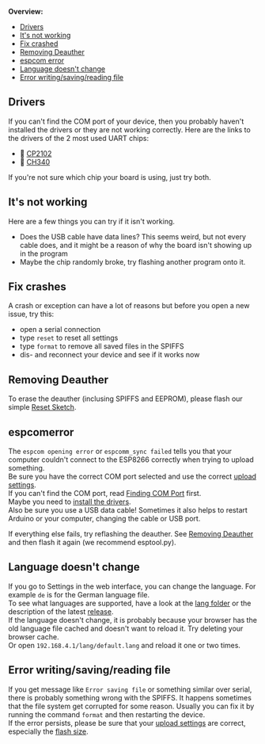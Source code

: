 **Overview:**
- [Drivers](#drivers)
- [It's not working](#its-not-working)
- [Fix crashed](#fix-crashes)
- [Removing Deauther](#removing-deauther)
- [espcom error](#espcom-error)
- [Language doesn't change](#language-doesnt-change)
- [Error writing/saving/reading file](#error-writingsavingreading-file)

## Drivers
If you can't find the COM port of your device, then you probably haven't installed the drivers or they are not working correctly.
Here are the links to the drivers of the 2 most used UART chips:
- 💾 [CP2102](https://www.silabs.com/products/development-tools/software/usb-to-uart-bridge-vcp-drivers)
- 💾 [CH340](https://sparks.gogo.co.nz/ch340.html)

If you're not sure which chip your board is using, just try both.

## It's not working
Here are a few things you can try if it isn't working.
- Does the USB cable have data lines? This seems weird, but not every cable does, and it might be a reason of why the board isn't showing up in the program
- Maybe the chip randomly broke, try flashing another program onto it.

## Fix crashes
A crash or exception can have a lot of reasons but before you open a new issue, try this:  
- open a serial connection
- type `reset` to reset all settings
- type `format` to remove all saved files in the SPIFFS
- dis- and reconnect your device and see if it works now

## Removing Deauther
To erase the deauther (inclusing SPIFFS and EEPROM), please flash our simple [Reset Sketch](https://github.com/spacehuhn/esp8266_deauther/tree/master/Reset_Sketch).  

## espcomerror
The `espcom opening error` or `espcomm_sync failed` tells you that your computer couldn't connect to the ESP8266 correctly when trying to upload something.  
Be sure you have the correct COM port selected and use the correct [upload settings](#upload-settings).  
If you can't find the COM port, read [Finding COM Port](#finding-com-port) first.  
Maybe you need to [install the drivers](#drivers).  
Also be sure you use a USB data cable! Sometimes it also helps to restart Arduino or your computer, changing the cable or USB port.  

If everything else fails, try reflashing the deauther. See [Removing Deauther](#removing-deauther) and then flash it again (we recommend esptool.py).  

## Language doesn't change
If you go to Settings in the web interface, you can change the language. For example `de` is for the German language file.  
To see what languages are supported, have a look at the [lang folder](https://github.com/spacehuhn/esp8266_deauther/tree/master/web_interface/lang) or the description of the latest [release](https://github.com/spacehuhn/esp8266_deauther/releases).  
If the language doesn't change, it is probably because your browser has the old language file cached and doesn't want to reload it. Try deleting your browser cache.  
Or open `192.168.4.1/lang/default.lang` and reload it one or two times.  

## Error writing/saving/reading file
If you get message like `Error saving file` or something similar over serial, there is probably something wrong with the SPIFFS. It happens sometimes that the file system get corrupted for some reason. Usually you can fix it by running the command `format` and then restarting the device.  
If the error persists, please be sure that your [upload settings](https://github.com/spacehuhn/esp8266_deauther/wiki/Installation#upload-settings) are correct, especially the [flash size](https://github.com/spacehuhn/esp8266_deauther/wiki/Installation#flash-size).  